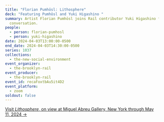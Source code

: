 ```yaml
---
title: "Florian Pumhösl: Lithosphere"
deck: "Featuring Pumhösl and Yuki Higashino "
summary: Artist Florian Pumhösl joins Rail contributor Yuki Higashino for a
  conversation.
people:
  - person: florian-pumhosl
  - person: yuki-higashino
date: 2024-04-03T13:00:00-0500
end_date: 2024-04-03T14:30:00-0500
series: 1037
collections:
  - the-new-social-environment
event_organizer:
  - the-brooklyn-rail
event_producer:
  - the-brooklyn-rail
event_id: recaFoxtbAu5it4D2
event_platform:
  - zoom
soldout: false
---
```

[V﻿isit *Lithosphere*, on view at Miguel Abreu Gallery, New York through May 11, 2024 →](https://miguelabreugallery.com/exhibitions/lithosphere/)